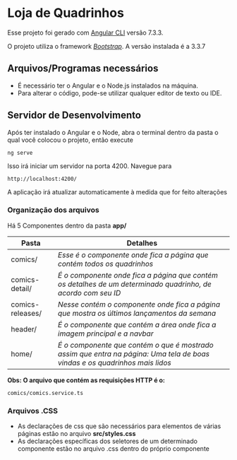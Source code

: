 # Loja de Quadrinhos

Esse projeto foi gerado com [Angular CLI](https://github.com/angular/angular-cli) versão 7.3.3.

O projeto utiliza o framework [_Bootstrap_](https://getbootstrap.com/docs/3.3/). A versão instalada é a 3.3.7

## Arquivos/Programas necessários

- É necessário ter o Angular e o Node.js instalados na máquina.
- Para alterar o código, pode-se utilizar qualquer editor de texto ou IDE.

## Servidor de Desenvolvimento

Após ter instalado o Angular e o Node, abra o terminal dentro da pasta o qual você colocou o projeto, então execute
```
ng serve
```
Isso irá iniciar um servidor na porta 4200. Navegue para 
```
http://localhost:4200/
```
A aplicação irá atualizar automaticamente à medida que for feito alterações

### Organização dos arquivos

Há 5 Componentes dentro da pasta **app/**

| Pasta | Detalhes |
| ----- | -------- |
|comics/| _Esse é o componente onde fica a página que contém todos os quadrinhos_ |
|comics-detail/| _É o componente onde fica a página que contém os detalhes de um determinado quadrinho, de acordo com seu ID_ |
|comics-releases/| _Nesse contém o componente onde fica a página que mostra os últimos lançamentos da semana_ |
|header/| _É o componente que contém a área onde fica a imagem principal e a navbar_ |
|home/| _É o componente que contém o que é mostrado assim que entra na página: Uma tela de boas vindas e os quadrinhos mais lidos_ |

**Obs: O arquivo que contém as requisições HTTP é o:**
```
comics/comics.service.ts
```
### Arquivos .CSS

- As declarações de css que são necessários para elementos de várias páginas estão no arquivo **src/styles.css**
- As declarações específicas dos seletores de um determinado componente estão no arquivo .css dentro do próprio componente
